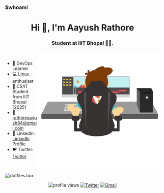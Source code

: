 ### $whoami

<h1 align="center" > Hi 👋, I'm Aayush Rathore </h1>
<h3 align="center" > Student at IIIT Bhopal 😶‍🌫️. </h3>

<img src="https://github.com/aayushrathor/README.md/blob/main/working-on-pc.gif" alt="working-on-pc gif" align="right" height="400" width="400" />

<br>

- 🌱 DevOps Learner <br>
- 💻 Linux enthusiast <br>
- 🏫 CS/IT Student from IIIT Bhopal [2025] <br>
- :email: rathoreaayush84@gmail.com <br>
- :briefcase: LinkedIn:  <a href="https://www.linkedin.com/in/aayushrathore/">LinkedIn Profile</a> <br>
- :bird: Twitter:  <a href="https://twitter.com/raayush871/">Twitter</a> <br>

<br>

<p>
    <img alt="dotfiles box" src="https://github-readme-stats.vercel.app/api/pin/?username=aayushrathor&repo=dotfiles&theme=gruvbox" />
</p>

<p align="center" >
    <img src="https://komarev.com/ghpvc/?username=aayushrathor&label=Profile%20views&color=0e75b6&style=flat" alt="profile views" />
    <a href="https://twitter.com/intent/follow?&screen_name=raayush871"><img alt="Twitter" src="https://img.shields.io/twitter/follow/raayush871?&logo=twitter" /></a>
<a href="rathoreaayush871@gmail.com"><img alt="Gmail" src="https://img.shields.io/badge/Email-Contact-indigo?logo=gmail" /></a>
</p>
